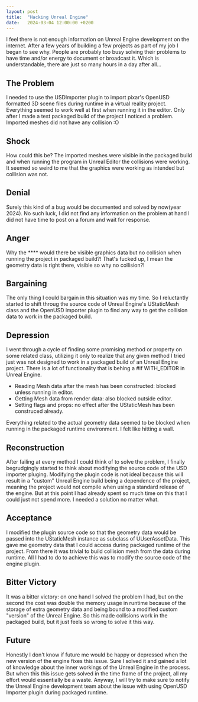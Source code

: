 ```yaml
---
layout: post
title:  "Hacking Unreal Engine"
date:   2024-03-04 12:00:00 +0200
---
```


I feel there is not enough information on Unreal Engine development on the internet. After a few years of building a few projects as part of my job I began to see why. People are probably too busy solving their problems to have time and/or energy to document or broadcast it. Which is understandable, there are just so many hours in a day after all...

## The Problem
I needed to use the USDImporter plugin to import pixar's OpenUSD formatted 3D scene files during runtime in a virtual reality project. Everything seemed to work well at first when running it in the editor. Only after I made a test packaged build of the project I noticed a problem. Imported meshes did not have any collision :O

## Shock
How could this be? The imported meshes were visible in the packaged build and when running the program in Unreal Editor the collisions were working. It seemed so weird to me that the graphics were working as intended but collision was not.

## Denial
Surely this kind of a bug would be documented and solved by now(year 2024). No such luck, I did not find any information on the problem at hand I did not have time to post on a forum and wait for response.

## Anger
Why the \*\*\*\* would there be visible graphics data but no collision when running the project in packaged build?! That's fucked up, I mean the geometry data is right there, visible so why no collision?!

## Bargaining
The only thing I could bargain in this situation was my time. So I reluctantly started to shift throug the source code of Unreal Engine's UStaticMesh class and the OpenUSD importer plugin to find any way to get the collision data to work in the packaged build.

## Depression
I went through a cycle of finding some promising method or property on some related class, utilizing it only to realize that any given method I tried just was not designed to work in a packaged build of an Unreal Engine project. There is a lot of functionality that is behing a #if WITH_EDITOR in Unreal Engine.
 - Reading Mesh data after the mesh has been constructed: blocked unless running in editor.
 - Getting Mesh data from render data: also blocked outside editor.
 - Setting flags and props: no effect after the UStaticMesh has been construced already.

Everything related to the actual geometry data seemed to be blocked when running in the packaged runtime environment. I felt like hitting a wall.

## Reconstruction
After failing at every method I could think of to solve the problem, I finally begrudgingly started to think about modifying the source code of the USD importer pluging. Modifying the plugin code is not ideal because this will result in a "custom" Unreal Engine build being a dependence of the project, meaning the project would not compile when using a standard release of the engine. But at this point I had already spent so much time on this that I could just not spend more. I needed a solution no matter what.

## Acceptance
I modified the plugin source code so that the geometry data would be passed into the UStaticMesh instance as subclass of UUserAssetData. This gave me geometry data that I could access during packaged runtime of the project. From there it was trivial to build collision mesh from the data during runtime. All I had to do to achieve this was to modify the source code of the engine plugin.

## Bitter Victory
It was a bitter victory: on one hand I solved the problem I had, but on the second the cost was double the memory usage in runtime because of the storage of extra geometry data and being bound to a modified custom "version" of the Unreal Engine.
So this made collisions work in the packaged build, but it just feels so wrong to solve it this way.

## Future
Honestly I don't know if future me would be happy or depressed when the new version of the engine fixes this issue. Sure I solved it and gained a lot of knowledge about the inner workings of the Unreal Engine in the process. But when this this issue gets solved in the time frame of the project, all my effort would essentially be a waste.
Anyway, I will try to make sure to notify the Unreal Engine development team about the issue with using OpenUSD Importer plugin during packaged runtime.